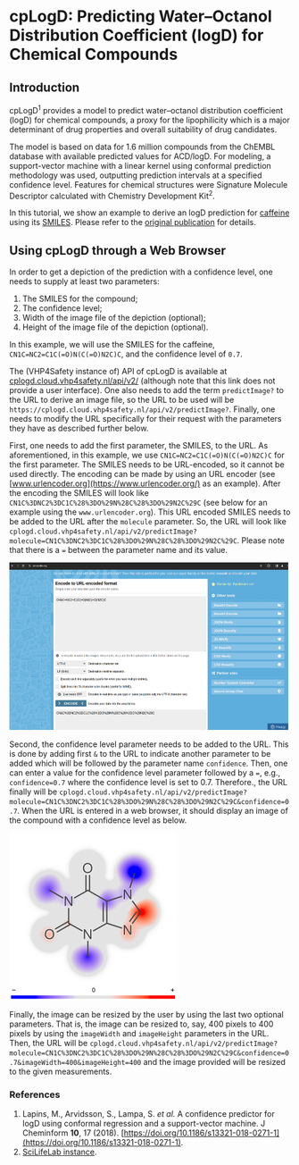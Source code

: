 
# cpLogD: Predicting Water–Octanol Distribution Coefficient (logD) for Chemical Compounds

## Introduction

cpLogD<sup>1</sup> provides a model to predict water–octanol distribution coefficient (logD) for chemical compounds, a proxy for the lipophilicity which is a major determinant of drug properties and overall suitability of drug candidates.

The model is based on data for 1.6 million compounds from the ChEMBL database with available predicted values for ACD/logD. For modeling, a support-vector machine with a linear kernel using conformal prediction methodology was used, outputting prediction intervals at a specified confidence level. Features for chemical structures were Signature Molecule Descriptor calculated with Chemistry Development Kit<sup>2</sup>.

In this tutorial, we show an example to derive an logD prediction for [caffeine](https://cdkdepict.cloud.vhp4safety.nl/depict.html) using its [SMILES](https://en.wikipedia.org/wiki/Simplified_molecular-input_line-entry_system). Please refer to the [original publication](https://doi.org/10.1186/s13321-018-0271-1) for details. 


## Using cpLogD through a Web Browser

In order to get a depiction of the prediction with a confidence level, one needs to supply at least two parameters:

1. The SMILES for the compound;
2. The confidence level;
3. Width of the image file of the depiction (optional);
4. Height of the image file of the depiction (optional).

In this example, we will use the SMILES for the caffeine, `CN1C=NC2=C1C(=O)N(C(=O)N2C)C`, and the confidence level of `0.7`. 

The (VHP4Safety instance of) API of cpLogD is available at [cplogd.cloud.vhp4safety.nl/api/v2/](https://cplogd.cloud.vhp4safety.nl/api/v2/) (although note that this link does not provide a user interface). One also needs to add the term `predictImage?` to the URL to derive an image file, so the URL to be used will be `https://cplogd.cloud.vhp4safety.nl/api/v2/predictImage?`. Finally, one needs to modify the URL specifically for their request with the parameters they have as described further below. 

First, one needs to add the first parameter, the SMILES, to the URL. As aforementioned, in this example, we use `CN1C=NC2=C1C(=O)N(C(=O)N2C)C` for the first parameter. The SMILES needs to be URL-encoded, so it cannot be used directly. The encoding can be made by using an URL encoder (see [www.urlencoder.org](https://www.urlencoder.org/) as an example). After the encoding the SMILES will look like `CN1C%3DNC2%3DC1C%28%3DO%29N%28C%28%3DO%29N2C%29C` (see below for an example using the `www.urlencoder.org`). This URL encoded SMILES needs to be added to the URL after the `molecule` parameter. So, the URL will look like `cplogd.cloud.vhp4safety.nl/api/v2/predictImage?molecule=CN1C%3DNC2%3DC1C%28%3DO%29N%28C%28%3DO%29N2C%29C`. Please note that there is a `=` between the parameter name and its value.

<img src='https://raw.githubusercontent.com/VHP4Safety/vhp4safety-docs/main/tutorials/cplogd/urlencoder_example.png' alt="drawing" width='500' height='300'>

Second, the confidence level parameter needs to be added to the URL. This is done by adding first `&` to the URL to indicate another parameter to be added which will be followed by the parameter name `confidence`. Then, one can enter a value for the confidence level parameter followed by a `=`, e.g., `confidence=0.7` where the confidence level is set to 0.7. Therefore., the URL finally will be `cplogd.cloud.vhp4safety.nl/api/v2/predictImage?molecule=CN1C%3DNC2%3DC1C%28%3DO%29N%28C%28%3DO%29N2C%29C&confidence=0.7`. When the URL is entered in a web browser, it should display an image of the compound with a confidence level as below.

<img src='https://raw.githubusercontent.com/VHP4Safety/vhp4safety-docs/main/tutorials/cplogd/caffeine_example.png' alt="drawing" width='300' height='300'>

Finally, the image can be resized by the user by using the last two optional parameters. That is, the image can be resized to, say, 400 pixels to 400 pixels by using the `imageWidth` and `imageHeight` parameters in the URL. Then, the URL will be `cplogd.cloud.vhp4safety.nl/api/v2/predictImage?molecule=CN1C%3DNC2%3DC1C%28%3DO%29N%28C%28%3DO%29N2C%29C&confidence=0.7&imageWidth=400&imageHeight=400` and the image provided will be resized to the given measurements.


### References

1. Lapins, M., Arvidsson, S., Lampa, S. *et al.* A confidence predictor for logD using conformal regression and a support-vector machine. J Cheminform **10**, 17 (2018). [https://doi.org/10.1186/s13321-018-0271-1](https://doi.org/10.1186/s13321-018-0271-1).
2. [SciLifeLab instance](https://serve.scilifelab.se/models/1).